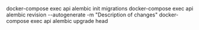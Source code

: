 docker-compose exec api alembic init migrations
docker-compose exec api alembic revision --autogenerate -m "Description of changes"
docker-compose exec api alembic upgrade head